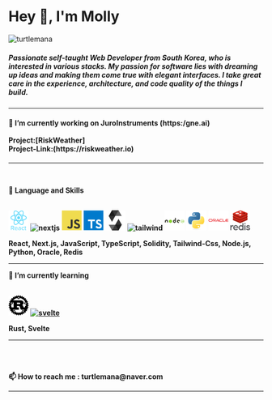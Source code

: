 <div align-left>
<h1 align="left">Hey 👋, I'm Molly  </h1>
 <p align="left"> <img src="https://komarev.com/ghpvc/?username=turtlemana&label=Profile%20views&color=0e75b6&style=flat" alt="turtlemana" /> </p>
</div>
 
<h5 align="left"> Passionate self-taught Web Developer from South Korea, who is interested in various stacks. My passion for software lies with dreaming up ideas and making them come true with elegant interfaces. I take great care in the experience, architecture, and code quality of the things I build.</h5>

---
<p align="left"></p>
<h4>
 🔭 I’m currently working on JuroInstruments (https:/gne.ai)
 <br/>
 <br/>
 Project:[RiskWeather]
 <br/>
 Project-Link:(https://riskweather.io)
 <br/>

 <h4>
 
 <p align="left"></p>
  
---
  
<br/>

  

 💬 Language and Skills 
<br/>
<br/>
 <div class='border'>
<p align=left>
<img src="https://raw.githubusercontent.com/devicons/devicon/master/icons/react/react-original-wordmark.svg" alt="react" width="40" height="40"/>
<img src="https://cdn.worldvectorlogo.com/logos/nextjs-2.svg" alt="nextjs" width="40" height="40"/>
<img src="https://raw.githubusercontent.com/devicons/devicon/master/icons/javascript/javascript-original.svg" alt="javascript" width="40" height="40"/>
<img src="https://raw.githubusercontent.com/devicons/devicon/master/icons/typescript/typescript-original.svg" alt="typescript" width="40" height="40"/>
<img src="https://raw.githubusercontent.com/devicons/devicon/master/icons/solidity/solidity-original.svg" alt="solidity" width="40" height="40"/>

<img src="https://www.vectorlogo.zone/logos/tailwindcss/tailwindcss-icon.svg" alt="tailwind" width="40" height="40"/>
  
<img src="https://raw.githubusercontent.com/devicons/devicon/master/icons/nodejs/nodejs-original-wordmark.svg" alt="nodejs" width="40" height="40"/>
<img src="https://raw.githubusercontent.com/devicons/devicon/master/icons/python/python-original.svg" alt="python" width="40" height="40"/>
<img src="https://raw.githubusercontent.com/devicons/devicon/master/icons/oracle/oracle-original.svg" alt="oracle" width="40" height="40"/>  
<img src="https://raw.githubusercontent.com/devicons/devicon/master/icons/redis/redis-original-wordmark.svg" alt="redis" width="40" height="40"/>
    
</p>
</div>

<p align="left"> React, Next.js, JavaScript, TypeScript, Solidity, Tailwind-Css, Node.js, Python, Oracle, Redis</p>    
    
---    
    
 🌱 I’m currently learning
<br/>
<br/>
<p align-left>
  <img src="https://raw.githubusercontent.com/devicons/devicon/master/icons/rust/rust-plain.svg" alt="rust" width="40" height="40"/>
 <a href="https://svelte.dev" target="_blank" rel="noreferrer"> <img src="https://upload.wikimedia.org/wikipedia/commons/1/1b/Svelte_Logo.svg" alt="svelte" width="40" height="40"/> </a>
 </p>

  
<p align="left">Rust, Svelte</p>
  
---
  
<br/>
  

    
<br/>

    

    
<p align="left"></p>    
📫 How to reach me : turtlemana@naver.com
<p align="left"></p>

---

        
<br/>

